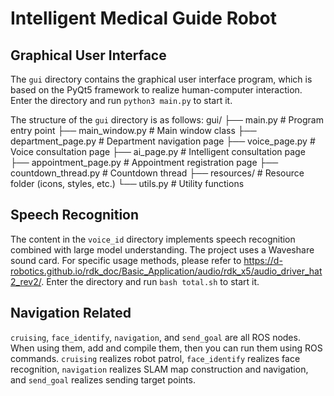# Intelligent Medical Guide Robot

## Graphical User Interface
The `gui` directory contains the graphical user interface program, which is based on the PyQt5 framework to realize human-computer interaction. Enter the directory and run `python3 main.py` to start it.

The structure of the `gui` directory is as follows:
gui/
├── main.py                # Program entry point
├── main_window.py         # Main window class
├── department_page.py     # Department navigation page
├── voice_page.py          # Voice consultation page
├── ai_page.py             # Intelligent consultation page
├── appointment_page.py    # Appointment registration page
├── countdown_thread.py    # Countdown thread
├── resources/             # Resource folder (icons, styles, etc.)
└── utils.py               # Utility functions

## Speech Recognition
The content in the `voice_id` directory implements speech recognition combined with large model understanding. The project uses a Waveshare sound card. For specific usage methods, please refer to <https://d-robotics.github.io/rdk_doc/Basic_Application/audio/rdk_x5/audio_driver_hat2_rev2/>. Enter the directory and run `bash total.sh` to start it.

## Navigation Related
`cruising`, `face_identify`, `navigation`, and `send_goal` are all ROS nodes. When using them, add and compile them, then you can run them using ROS commands. `cruising` realizes robot patrol, `face_identify` realizes face recognition, `navigation` realizes SLAM map construction and navigation, and `send_goal` realizes sending target points.
